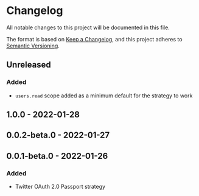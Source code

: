 # Changelog

All notable changes to this project will be documented in this file.

The format is based on [Keep a Changelog](https://keepachangelog.com/en/1.0.0/),
and this project adheres to [Semantic Versioning](https://semver.org/spec/v2.0.0.html).

## Unreleased
### Added
- `users.read` scope added as a minimum default for the strategy to work

## 1.0.0 - 2022-01-28

## 0.0.2-beta.0 - 2022-01-27

## 0.0.1-beta.0 - 2022-01-26
### Added
- Twitter OAuth 2.0 Passport strategy

